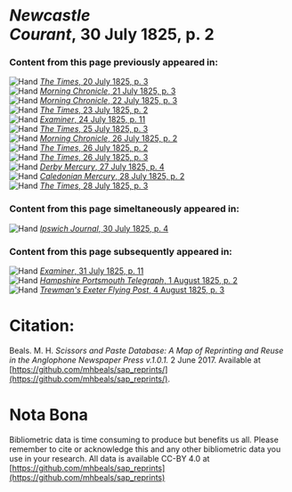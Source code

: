 # *Newcastle Courant*, 30 July 1825, p. 2  
  
### Content from this page previously appeared in:  
![Hand](http://scissorsandpaste.net/wp-content/uploads/2017/06/smallhandpointer.png) [*The Times*, 20 July 1825, p. 3](https://mhbeals.github.io/sap_html/The-Times/The-Times-20-July-1825-p-3)  
![Hand](http://scissorsandpaste.net/wp-content/uploads/2017/06/smallhandpointer.png) [*Morning Chronicle*, 21 July 1825, p. 3](https://mhbeals.github.io/sap_html/Morning-Chronicle/Morning-Chronicle-21-July-1825-p-3)  
![Hand](http://scissorsandpaste.net/wp-content/uploads/2017/06/smallhandpointer.png) [*Morning Chronicle*, 22 July 1825, p. 3](https://mhbeals.github.io/sap_html/Morning-Chronicle/Morning-Chronicle-22-July-1825-p-3)  
![Hand](http://scissorsandpaste.net/wp-content/uploads/2017/06/smallhandpointer.png) [*The Times*, 23 July 1825, p. 2](https://mhbeals.github.io/sap_html/The-Times/The-Times-23-July-1825-p-2)  
![Hand](http://scissorsandpaste.net/wp-content/uploads/2017/06/smallhandpointer.png) [*Examiner*, 24 July 1825, p. 11](https://mhbeals.github.io/sap_html/Examiner/Examiner-24-July-1825-p-11)  
![Hand](http://scissorsandpaste.net/wp-content/uploads/2017/06/smallhandpointer.png) [*The Times*, 25 July 1825, p. 3](https://mhbeals.github.io/sap_html/The-Times/The-Times-25-July-1825-p-3)  
![Hand](http://scissorsandpaste.net/wp-content/uploads/2017/06/smallhandpointer.png) [*Morning Chronicle*, 26 July 1825, p. 2](https://mhbeals.github.io/sap_html/Morning-Chronicle/Morning-Chronicle-26-July-1825-p-2)  
![Hand](http://scissorsandpaste.net/wp-content/uploads/2017/06/smallhandpointer.png) [*The Times*, 26 July 1825, p. 2](https://mhbeals.github.io/sap_html/The-Times/The-Times-26-July-1825-p-2)  
![Hand](http://scissorsandpaste.net/wp-content/uploads/2017/06/smallhandpointer.png) [*The Times*, 26 July 1825, p. 3](https://mhbeals.github.io/sap_html/The-Times/The-Times-26-July-1825-p-3)  
![Hand](http://scissorsandpaste.net/wp-content/uploads/2017/06/smallhandpointer.png) [*Derby Mercury*, 27 July 1825, p. 4](https://mhbeals.github.io/sap_html/Derby-Mercury/Derby-Mercury-27-July-1825-p-4)  
![Hand](http://scissorsandpaste.net/wp-content/uploads/2017/06/smallhandpointer.png) [*Caledonian Mercury*, 28 July 1825, p. 2](https://mhbeals.github.io/sap_html/Caledonian-Mercury/Caledonian-Mercury-28-July-1825-p-2)  
![Hand](http://scissorsandpaste.net/wp-content/uploads/2017/06/smallhandpointer.png) [*The Times*, 28 July 1825, p. 3](https://mhbeals.github.io/sap_html/The-Times/The-Times-28-July-1825-p-3)  
  
### Content from this page simeltaneously appeared in:  
![Hand](http://scissorsandpaste.net/wp-content/uploads/2017/06/smallhandpointer.png) [*Ipswich Journal*, 30 July 1825, p. 4](https://mhbeals.github.io/sap_html/Ipswich-Journal/Ipswich-Journal-30-July-1825-p-4)  
  
### Content from this page subsequently appeared in:  
![Hand](http://scissorsandpaste.net/wp-content/uploads/2017/06/smallhandpointer.png) [*Examiner*, 31 July 1825, p. 11](https://mhbeals.github.io/sap_html/Examiner/Examiner-31-July-1825-p-11)  
![Hand](http://scissorsandpaste.net/wp-content/uploads/2017/06/smallhandpointer.png) [*Hampshire Portsmouth Telegraph*, 1 August 1825, p. 2](https://mhbeals.github.io/sap_html/Hampshire-Portsmouth-Telegraph/Hampshire-Portsmouth-Telegraph-1-August-1825-p-2)  
![Hand](http://scissorsandpaste.net/wp-content/uploads/2017/06/smallhandpointer.png) [*Trewman's Exeter Flying Post*, 4 August 1825, p. 3](https://mhbeals.github.io/sap_html/Trewman's-Exeter-Flying-Post/Trewman's-Exeter-Flying-Post-4-August-1825-p-3)  


# Citation: 

Beals. M. H. *Scissors and Paste Database: A Map of Reprinting and Reuse in the Anglophone Newspaper Press v.1.0.1.* 2 June 2017. Available at [https://github.com/mhbeals/sap_reprints/](https://github.com/mhbeals/sap_reprints/). 

# Nota Bona

Bibliometric data is time consuming to produce but benefits us all. Please remember to cite or acknowledge this and any other bibliometric data you use in your research. All data is available CC-BY 4.0 at [https://github.com/mhbeals/sap_reprints](https://github.com/mhbeals/sap_reprints)